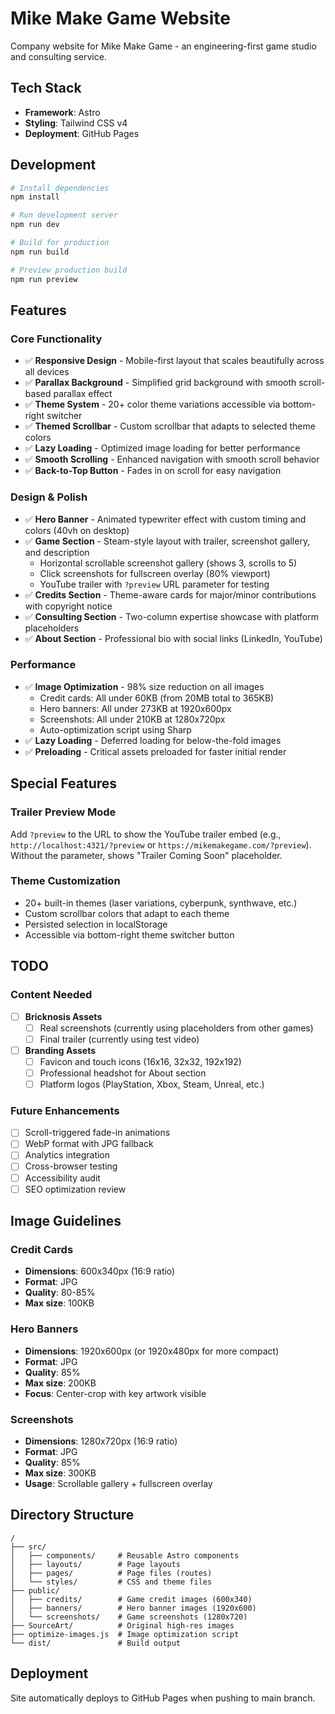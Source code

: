 # Mike Make Game Website

Company website for Mike Make Game - an engineering-first game studio and consulting service.

## Tech Stack
- **Framework**: Astro
- **Styling**: Tailwind CSS v4
- **Deployment**: GitHub Pages

## Development

```bash
# Install dependencies
npm install

# Run development server
npm run dev

# Build for production
npm run build

# Preview production build
npm run preview
```

## Features

### Core Functionality
- ✅ **Responsive Design** - Mobile-first layout that scales beautifully across all devices
- ✅ **Parallax Background** - Simplified grid background with smooth scroll-based parallax effect
- ✅ **Theme System** - 20+ color theme variations accessible via bottom-right switcher
- ✅ **Themed Scrollbar** - Custom scrollbar that adapts to selected theme colors
- ✅ **Lazy Loading** - Optimized image loading for better performance
- ✅ **Smooth Scrolling** - Enhanced navigation with smooth scroll behavior
- ✅ **Back-to-Top Button** - Fades in on scroll for easy navigation

### Design & Polish
- ✅ **Hero Banner** - Animated typewriter effect with custom timing and colors (40vh on desktop)
- ✅ **Game Section** - Steam-style layout with trailer, screenshot gallery, and description
  - Horizontal scrollable screenshot gallery (shows 3, scrolls to 5)
  - Click screenshots for fullscreen overlay (80% viewport)
  - YouTube trailer with `?preview` URL parameter for testing
- ✅ **Credits Section** - Theme-aware cards for major/minor contributions with copyright notice
- ✅ **Consulting Section** - Two-column expertise showcase with platform placeholders
- ✅ **About Section** - Professional bio with social links (LinkedIn, YouTube)

### Performance
- ✅ **Image Optimization** - 98% size reduction on all images
  - Credit cards: All under 60KB (from 20MB total to 365KB)
  - Hero banners: All under 273KB at 1920x600px
  - Screenshots: All under 210KB at 1280x720px
  - Auto-optimization script using Sharp
- ✅ **Lazy Loading** - Deferred loading for below-the-fold images
- ✅ **Preloading** - Critical assets preloaded for faster initial render
 
## Special Features

### Trailer Preview Mode
Add `?preview` to the URL to show the YouTube trailer embed (e.g., `http://localhost:4321/?preview` or `https://mikemakegame.com/?preview`). Without the parameter, shows "Trailer Coming Soon" placeholder.

### Theme Customization
- 20+ built-in themes (laser variations, cyberpunk, synthwave, etc.)
- Custom scrollbar colors that adapt to each theme
- Persisted selection in localStorage
- Accessible via bottom-right theme switcher button

## TODO

### Content Needed
- [ ] **Bricknosis Assets**
  - [ ] Real screenshots (currently using placeholders from other games)
  - [ ] Final trailer (currently using test video)
- [ ] **Branding Assets**
  - [ ] Favicon and touch icons (16x16, 32x32, 192x192)
  - [ ] Professional headshot for About section
  - [ ] Platform logos (PlayStation, Xbox, Steam, Unreal, etc.)

### Future Enhancements
- [ ] Scroll-triggered fade-in animations
- [ ] WebP format with JPG fallback
- [ ] Analytics integration
- [ ] Cross-browser testing
- [ ] Accessibility audit
- [ ] SEO optimization review

## Image Guidelines

### Credit Cards
- **Dimensions**: 600x340px (16:9 ratio)
- **Format**: JPG
- **Quality**: 80-85%
- **Max size**: 100KB

### Hero Banners
- **Dimensions**: 1920x600px (or 1920x480px for more compact)
- **Format**: JPG
- **Quality**: 85%
- **Max size**: 200KB
- **Focus**: Center-crop with key artwork visible

### Screenshots
- **Dimensions**: 1280x720px (16:9 ratio)
- **Format**: JPG
- **Quality**: 85%
- **Max size**: 300KB
- **Usage**: Scrollable gallery + fullscreen overlay

## Directory Structure

```
/
├── src/
│   ├── components/     # Reusable Astro components
│   ├── layouts/        # Page layouts
│   ├── pages/          # Page files (routes)
│   └── styles/         # CSS and theme files
├── public/
│   ├── credits/        # Game credit images (600x340)
│   ├── banners/        # Hero banner images (1920x600)
│   └── screenshots/    # Game screenshots (1280x720)
├── SourceArt/          # Original high-res images
├── optimize-images.js  # Image optimization script
└── dist/               # Build output
```

## Deployment

Site automatically deploys to GitHub Pages when pushing to main branch.
